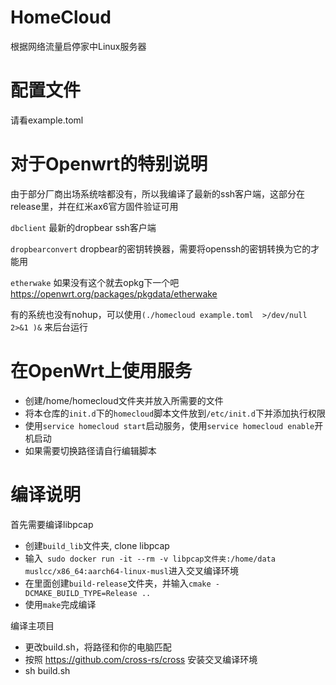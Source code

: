 # HomeCloud

根据网络流量启停家中Linux服务器

# 配置文件

请看example.toml


# 对于Openwrt的特别说明

由于部分厂商出场系统啥都没有，所以我编译了最新的ssh客户端，这部分在release里，并在红米ax6官方固件验证可用

`dbclient` 最新的dropbear ssh客户端

`dropbearconvert` dropbear的密钥转换器，需要将openssh的密钥转换为它的才能用

`etherwake` 如果没有这个就去opkg下一个吧 https://openwrt.org/packages/pkgdata/etherwake

有的系统也没有nohup，可以使用`(./homecloud example.toml  >/dev/null 2>&1 )&` 来后台运行

# 在OpenWrt上使用服务

* 创建/home/homecloud文件夹并放入所需要的文件
* 将本仓库的`init.d`下的`homecloud`脚本文件放到`/etc/init.d`下并添加执行权限
* 使用`service homecloud start`启动服务，使用`service homecloud enable`开机启动
* 如果需要切换路径请自行编辑脚本

# 编译说明

首先需要编译libpcap
* 创建`build_lib`文件夹, clone libpcap
* 输入` sudo docker run -it --rm -v libpcap文件夹:/home/data  muslcc/x86_64:aarch64-linux-musl`进入交叉编译环境
* 在里面创建`build-release`文件夹，并输入`cmake -DCMAKE_BUILD_TYPE=Release ..`
* 使用`make`完成编译

编译主项目

* 更改build.sh，将路径和你的电脑匹配
* 按照 https://github.com/cross-rs/cross 安装交叉编译环境
* sh build.sh